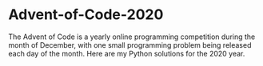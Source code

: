 # Advent-of-Code-2020
The Advent of Code is a yearly online programming competition during the month of December, with one small programming problem being released each day of the month. Here are my Python solutions for the 2020 year.
